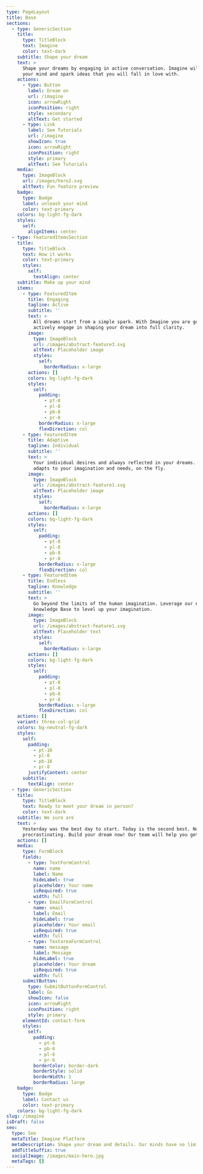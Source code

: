 ```yaml
---
type: PageLayout
title: Base
sections:
  - type: GenericSection
    title:
      type: TitleBlock
      text: Imagine
      color: text-dark
    subtitle: Shape your dream
    text: >
      Shape your dreams by engaging in active conversation. Imagine will guide
      your mind and spark ideas that you will fall in love with.
    actions:
      - type: Button
        label: Dream on
        url: /imagine
        icon: arrowRight
        iconPosition: right
        style: secondary
        altText: Get started
      - type: Link
        label: See Tutorials
        url: /imagine
        showIcon: true
        icon: arrowRight
        iconPosition: right
        style: primary
        altText: See Tutorials
    media:
      type: ImageBlock
      url: /images/hero2.svg
      altText: Fun feature preview
    badge:
      type: Badge
      label: unleash your mind
      color: text-primary
    colors: bg-light-fg-dark
    styles:
      self:
        alignItems: center
  - type: FeaturedItemsSection
    title:
      type: TitleBlock
      text: How it works
      color: text-primary
      styles:
        self:
          textAlign: center
    subtitle: Make up your mind
    items:
      - type: FeaturedItem
        title: Engaging
        tagline: Active
        subtitle: ''
        text: >
          All dreams start from a simple spark. With Imagine you are going to
          actively engage in shaping your dream into full clarity.
        image:
          type: ImageBlock
          url: /images/abstract-feature3.svg
          altText: Placeholder image
          styles:
            self:
              borderRadius: x-large
        actions: []
        colors: bg-light-fg-dark
        styles:
          self:
            padding:
              - pt-8
              - pl-8
              - pb-8
              - pr-8
            borderRadius: x-large
            flexDirection: col
      - type: FeaturedItem
        title: Adaptive
        tagline: Individual
        subtitle: ''
        text: >
          Your individual desires and always reflected in your dreams. Imagine
          adapts to your imagination and needs, on the fly.
        image:
          type: ImageBlock
          url: /images/abstract-feature1.svg
          altText: Placeholder image
          styles:
            self:
              borderRadius: x-large
        actions: []
        colors: bg-light-fg-dark
        styles:
          self:
            padding:
              - pt-8
              - pl-8
              - pb-8
              - pr-8
            borderRadius: x-large
            flexDirection: col
      - type: FeaturedItem
        title: Endless
        tagline: Knowledge
        subtitle: ''
        text: >
          Go beyond the limits of the human imagination. Leverage our endless
          knowledge Base to level up your imagination.
        image:
          type: ImageBlock
          url: /images/abstract-feature1.svg
          altText: Placeholder text
          styles:
            self:
              borderRadius: x-large
        actions: []
        colors: bg-light-fg-dark
        styles:
          self:
            padding:
              - pt-8
              - pl-8
              - pb-8
              - pr-8
            borderRadius: x-large
            flexDirection: col
    actions: []
    variant: three-col-grid
    colors: bg-neutral-fg-dark
    styles:
      self:
        padding:
          - pt-16
          - pl-8
          - pb-16
          - pr-8
        justifyContent: center
      subtitle:
        textAlign: center
  - type: GenericSection
    title:
      type: TitleBlock
      text: Ready to meet your dream in person?
      color: text-dark
    subtitle: We sure are
    text: >
      Yesterday was the best day to start. Today is the second best. No more
      procrastinating. Build your dream now! Our team will help you get started!
    actions: []
    media:
      type: FormBlock
      fields:
        - type: TextFormControl
          name: name
          label: Name
          hideLabel: true
          placeholder: Your name
          isRequired: true
          width: full
        - type: EmailFormControl
          name: email
          label: Email
          hideLabel: true
          placeholder: Your email
          isRequired: true
          width: full
        - type: TextareaFormControl
          name: message
          label: Message
          hideLabel: true
          placeholder: Your dream
          isRequired: true
          width: full
      submitButton:
        type: SubmitButtonFormControl
        label: Go
        showIcon: false
        icon: arrowRight
        iconPosition: right
        style: primary
      elementId: contact-form
      styles:
        self:
          padding:
            - pt-6
            - pb-6
            - pl-6
            - pr-6
          borderColor: border-dark
          borderStyle: solid
          borderWidth: 1
          borderRadius: large
    badge:
      type: Badge
      label: Contact us
      color: text-primary
    colors: bg-light-fg-dark
slug: /imagine
isDraft: false
seo:
  type: Seo
  metaTitle: Imagine Platform
  metaDescription: Shape your dream and details. Our minds have no limits. Ready to imagine?
  addTitleSuffix: true
  socialImage: /images/main-hero.jpg
  metaTags: []
---
```

